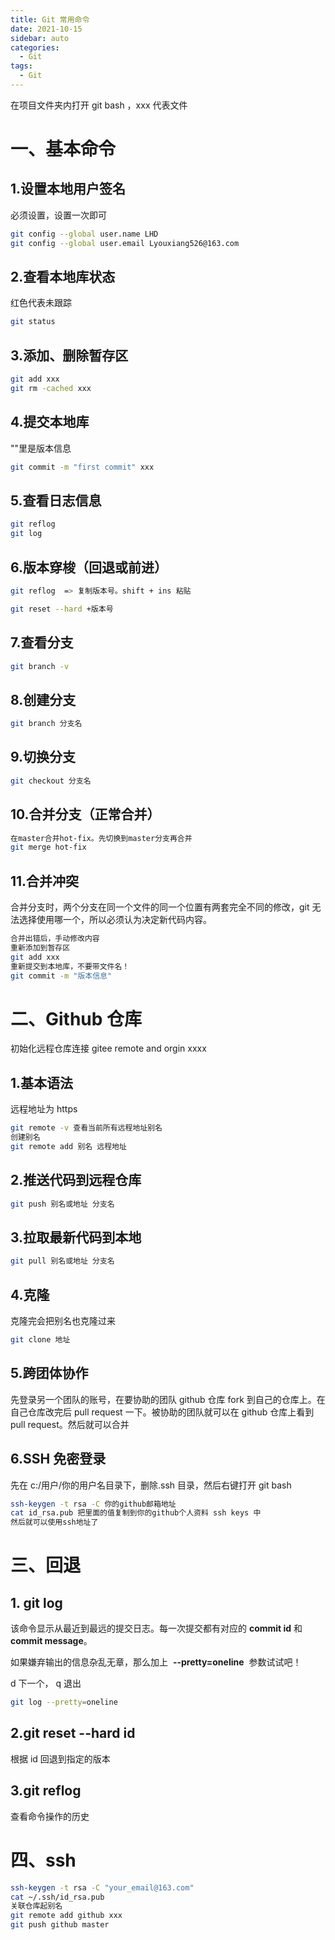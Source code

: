 ```yaml
---
title: Git 常用命令
date: 2021-10-15
sidebar: auto
categories:
  - Git
tags:
  - Git
---
```


在项目文件夹内打开 git bash ，xxx 代表文件

# 一、基本命令

## 1.设置本地用户签名

必须设置，设置一次即可

```bash
git config --global user.name LHD
git config --global user.email Lyouxiang526@163.com
```

## 2.查看本地库状态

红色代表未跟踪

```bash
git status
```

## 3.添加、删除暂存区

```bash
git add xxx
git rm -cached xxx
```

## 4.提交本地库

""里是版本信息

```bash
git commit -m "first commit" xxx
```

## 5.查看日志信息

```bash
git reflog
git log
```

## 6.版本穿梭（回退或前进）

```bash
git reflog  => 复制版本号。shift + ins 粘贴
```

```bash
git reset --hard +版本号
```

## 7.查看分支

```bash
git branch -v
```

## 8.创建分支

```bash
git branch 分支名
```

## 9.切换分支

```bash
git checkout 分支名
```

## 10.合并分支（正常合并）

```bash
在master合并hot-fix。先切换到master分支再合并
git merge hot-fix
```

## 11.合并冲突

合并分支时，两个分支在同一个文件的同一个位置有两套完全不同的修改，git 无法选择使用哪一个，所以必须认为决定新代码内容。

```bash
合并出错后，手动修改内容
重新添加到暂存区
git add xxx
重新提交到本地库，不要带文件名！
git commit -m "版本信息"
```

# 二、Github 仓库

初始化远程仓库连接 gitee remote and orgin xxxx

## 1.基本语法

远程地址为 https

```bash
git remote -v 查看当前所有远程地址别名
创建别名
git remote add 别名 远程地址
```

## 2.推送代码到远程仓库

```bash
git push 别名或地址 分支名
```

## 3.拉取最新代码到本地

```bash
git pull 别名或地址 分支名
```

## 4.克隆

克隆完会把别名也克隆过来

```bash
git clone 地址
```

## 5.跨团体协作

先登录另一个团队的账号，在要协助的团队 github 仓库 fork 到自己的仓库上。在自己仓库改完后 pull request 一下。被协助的团队就可以在 github 仓库上看到 pull request。然后就可以合并

## 6.SSH 免密登录

先在 c:/用户/你的用户名目录下，删除.ssh 目录，然后右键打开 git bash

```bash
ssh-keygen -t rsa -C 你的github邮箱地址
cat id_rsa.pub 把里面的值复制到你的github个人资料 ssh keys 中
然后就可以使用ssh地址了
```

# 三、回退

## 1. git log

该命令显示从最近到最远的提交日志。每一次提交都有对应的 **commit id** 和 **commit message**。

如果嫌弃输出的信息杂乱无章，那么加上  **--pretty=oneline**  参数试试吧！

d 下一个， q 退出

```bash
git log --pretty=oneline
```

## 2.git reset --hard id

根据 id 回退到指定的版本

## 3.git reflog

查看命令操作的历史

# 四、ssh

```bash
ssh-keygen -t rsa -C "your_email@163.com"
cat ~/.ssh/id_rsa.pub
关联仓库起别名
git remote add github xxx
git push github master
```
